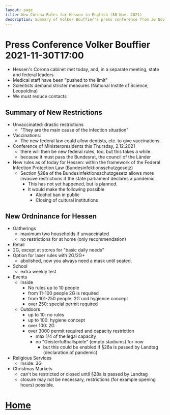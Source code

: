 ```yaml
---
layout: page
title: New Corona Rules for Hessen in English (30 Nov. 2021) 
description: Summary of Volker Bouffier's press conference from 30 Nov. 2021
---
```


# Press Conference Volker Bouffier 2021-11-30T17:00
- Hessen's Corona cabinet met today, and, in a separate meeting, state and federal leaders.
- Medical staff have been "pushed to the limit"
- Scientists demand stricter measures (National Instite of Science, Leopoldina)
- We must reduce contacts
## Summary of New Restrictions
- Unvaccinated: drastic restrictions
  - "They are the main cause of the infection situation"
- Vaccinations:
  - The new federal law could allow dentists, etc. to give vaccinations.
- Conference of Ministerpresidents this Thursday, 2.12.2021
  - there will then be new federal rules, too, but this takes a while.
  - because it must pass the Bundesrat, the council of the Länder
- New rules as of today for Hessen: within the framework of the Federal Infection Protection Law (Bundesinfektionsschutzgesetz)
  - Section §28a of the Bundesinfektionsschutzgesetz allows more invasive restrictions if the state parliament declares a pandemic.
    - This has not yet happened, but is planned.
    - It would make the following possible
      - Alcohol ban in public
      - Closing of cultural institutions
## New Ordninance for Hessen
- Gatherings
  - maximum two households if unvaccinated
  - no restrictions for at home (only recommendation)
- Retail
 - 2G, except at stores for "basic daily needs"
- Option for laxer rules with 2G/2G+
  - abolished, now you always need a mask until seated.
- School
  - extra weekly test
- Events
  - Inside
    - No rules up to 10 people
    - from 11-100 people 2G is required
    - from 101-250 people: 2G und hygience concept
    - over 250: special permit required
  - Outdoors
    - up to 10: no rules
    - up to 100: hygiene concept
    - over 100: 2G
    - over 3000 permit required and capacity restriction
      - max 1/4 of the legal capacity
      - no "Geisterfußballspiele" (empty stadiums) for now
        - but this could be enabled if §28a is passed by Landtag (declaration of pandemic)
- Religious Services
  - Inside: 3G
- Christmas Markets
  - can't be restricted or closed until §28a is passed by Landtag
  - closure may not be necessary, restrictions (for example opening hours) possible.
  

# [Home](https://mainandwine.eu)


